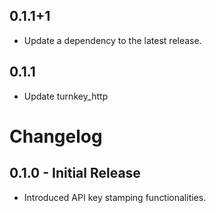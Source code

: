 ## 0.1.1+1

 - Update a dependency to the latest release.

## 0.1.1

 - Update turnkey_http

# Changelog

## 0.1.0 - Initial Release
- Introduced API key stamping functionalities.